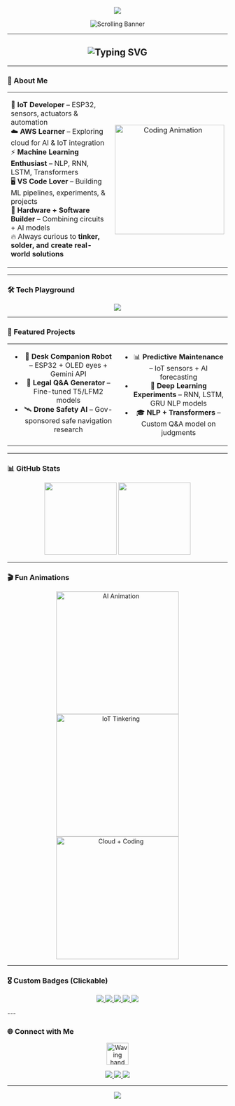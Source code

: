 <!-- 🚀 Fun Top Banner -->
<p align="center">
  <img src="https://capsule-render.vercel.app/api?type=waving&height=200&color=gradient&text=🚀%20Shaun%20Dias%20%7C%20AI%20%7C%20IoT%20%7C%20Robotics%20%7C%20ML%20⚡&fontSize=40&fontAlign=50&fontAlignY=40&animation=twinkling&desc=Hardware%20%2B%20Software%20Innovator%20%7C%20Cloud%20Explorer%20☁️&descAlignY=65&descAlign=50"/>
</p>
<!-- 🌟 Scrolling Skills Marquee -->
<p align="center">
  <img src="https://readme-typing-svg.herokuapp.com?font=Fira+Code&size=22&pause=2000&color=00CFFF&width=900&lines=🤖+Building+Robots+and+IoT+Devices;☁️+Exploring+AWS+Cloud+for+AI;🖥️+Machine+Learning+%26+Deep+Learning+Enthusiast;⚡+Mixing+Hardware+%2B+Software+Magic;🚀+On+a+Journey+to+Google" alt="Scrolling Banner" />
</p>

---

<!-- Typing Intro -->
<h2 align="center">
  <img src="https://readme-typing-svg.herokuapp.com?font=Fira+Code&size=28&duration=2800&pause=2000&color=FF5733&center=true&vCenter=true&width=700&lines=Hey+👋,+I'm+Shaun;AI+%26+IoT+Innovator;Hardware+%26+Software+Maker;Machine+Learning+Explorer;Future+Googler+💡" alt="Typing SVG" />
</h2>

---
### 🌟 About Me  
<p align="center">
<table>
<tr>
<td width="55%" align="left">
  
🔧 **IoT Developer** – ESP32, sensors, actuators & automation  
☁️ **AWS Learner** – Exploring cloud for AI & IoT integration  
⚡ **Machine Learning Enthusiast** – NLP, RNN, LSTM, Transformers  
🖥️ **VS Code Lover** – Building ML pipelines, experiments, & projects  
🤖 **Hardware + Software Builder** – Combining circuits + AI models  
🔥 Always curious to **tinker, solder, and create real-world solutions**  

</td>
<td width="45%" align="center">

<img src="https://media.giphy.com/media/YYW0hHizzIOrlhimPG/giphy.gif" width="250" alt="Coding Animation"/>  

</td>
</tr>
</table>
</p>

---

### 🛠️ Tech Playground
<p align="center">
  <img src="https://skillicons.dev/icons?i=python,cpp,js,java,mysql,sqlite,arduino,raspberrypi,aws,git,github,vscode,tensorflow,pytorch" />
</p>

---

### 🚀 Featured Projects
<p align="center">
<table>
<tr>
<td width="50%" valign="top" align="center">

- 🤖 **Desk Companion Robot** – ESP32 + OLED eyes + Gemini API  
- 📄 **Legal Q&A Generator** – Fine-tuned T5/LFM2 models  
- 🛰️ **Drone Safety AI** – Gov-sponsored safe navigation research  

</td>
<td width="50%" valign="top" align="center">

- 📊 **Predictive Maintenance** – IoT sensors + AI forecasting  
- 🧠 **Deep Learning Experiments** – RNN, LSTM, GRU NLP models  
- 🎓 **NLP + Transformers** – Custom Q&A model on judgments  

</td>
</tr>
</table>
</p>

---

### 📊 GitHub Stats
<p align="center">
  <img src="https://github-readme-stats.vercel.app/api?username=shaun&show_icons=true&theme=tokyonight" height="165"/>
  <img src="https://github-readme-streak-stats.herokuapp.com/?user=shaun&theme=tokyonight" height="165"/>
</p>

---

### 🎬 Fun Animations
<p align="center">
  <img src="https://media.giphy.com/media/f3iwJFOVOwuy7K6FFw/giphy.gif" width="280" alt="AI Animation"/>
  <img src="https://media.giphy.com/media/hqU2KkjW5bE2v2Z7Q2/giphy.gif" width="280" alt="IoT Tinkering"/>
  <img src="https://media.giphy.com/media/coxQHKASG60HrHtvkt/giphy.gif" width="280" alt="Cloud + Coding"/>
</p>

---

### 🎖️ Custom Badges (Clickable)
<p align="center">

  <a href="YOUR_AI_CERT_LINK" target="_blank">
    <img src="https://img.shields.io/badge/AI-Explorer-orange?style=for-the-badge&logo=tensorflow"/>
  </a>

  <a href="YOUR_IOT_CERT_LINK" target="_blank">
    <img src="https://img.shields.io/badge/IoT-Maker-blue?style=for-the-badge&logo=arduino"/>
  </a>

  <a href="YOUR_AWS_CERT_LINK" target="_blank">
    <img src="https://img.shields.io/badge/Cloud-AWS-232F3E?style=for-the-badge&logo=amazonaws"/>
  </a>

  <a href="YOUR_VSCODE_CERT_LINK" target="_blank">
    <img src="https://img.shields.io/badge/VSCode-Developer-007ACC?style=for-the-badge&logo=visualstudiocode"/>
  </a>

  <a href="YOUR_PORTFOLIO_OR_LINKEDIN" target="_blank">
    <img src="https://img.shields.io/badge/Open_to-Opportunities-pink?style=for-the-badge&logo=google"/>
  </a>

</p>
---

### 🌐 Connect with Me  
<p align="center">
  <img src="https://media.giphy.com/media/hvRJCLFzcasrR4ia7z/giphy.gif" width="50px" alt="Waving hand"/>
</p>

<p align="center">
  <a href="https://github.com/Wrapperup" target="_blank">
    <img src="https://img.shields.io/badge/GitHub-100000?style=for-the-badge&logo=github&logoColor=white"/>
  </a>
  <a href="https://www.linkedin.com/in/YOUR-LINKEDIN-USERNAME" target="_blank">
    <img src="https://img.shields.io/badge/LinkedIn-0077B5?style=for-the-badge&logo=linkedin&logoColor=white"/>
  </a>
  <a href="mailto:YOUR.EMAIL@domain.com" target="_blank">
    <img src="https://img.shields.io/badge/Email-D14836?style=for-the-badge&logo=gmail&logoColor=white"/>
  </a>
</p>

---

<!-- Footer -->
<p align="center">
  <img src="https://capsule-render.vercel.app/api?type=waving&color=gradient&height=120&section=footer"/>
</p>
